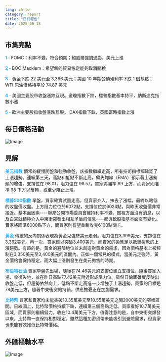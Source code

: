 ```yaml
---
lang: zh-tw
category: report
title: "日終報告"
date: 2025-06-18
---
```



<h2>市集亮點</h2>
<strong style="color: #2caef7;">1 - </strong> FOMC：利率不變，符合預期；鮑威爾強調通膨，美元上漲

<strong style="color: #2caef7;">2 - </strong> BOC Macklem：希望新的貿易協定能夠取消關稅

<strong style="color: #2caef7;">3 - </strong> 黃金下跌 22 美元至 3,366 美元；美國 10 年期公債殖利率下跌 1 個基點；WTI 原油價格持平於 74.87 美元

<strong style="color: #2caef7;">4 - </strong> 美國主要股市收盤漲跌互現。道瓊指數下跌，標普指數基本持平，納斯達克指數小漲

<strong style="color: #2caef7;">5 - </strong> 歐洲主要股指收盤漲跌互現。 DAX指數下跌，英國富時指數上漲



<h2>每日價格活動</h2>
<img src="https://markleighedu.github.io/img/Jun-2025/18-Jun-2025/price.jpg" alt="Image"/>

<h2>見解</h2>
<strong style="color: #2caef7;">美元指數</strong> 慣常的緩慢開盤和強勁收盤，該指數繼續走高，所有技術指標都確認了上漲趨勢。連續第三天，高點和低點不斷走高，領先均線（EMA）預示著上漲勢頭的增強。支撐位在 98.01，阻力位在 98.57。買家將瞄準 99 上方，而賣家則瞄準 98 下方以反轉，或至少阻止上漲。

<strong style="color: #2caef7;">標普500指數</strong> 早盤，買家確實試圖走高，但賣家介入，抹去了漲幅，最終以略低的收盤價收盤。上方阻力位位於6072點，支撐位位於6024點，與昨天收盤價非常接近。基本面因素----聯邦公開市場委員會維持利率不變、關稅方面沒有消息，以及白宮就積極介入中東衝突發出相互矛盾的信息----都導致股指基本面沒有變化。賣家將瞄準6000點下方，而買家則有望重新攻克6100點關卡。

<strong style="color: #2caef7;">黃金</strong> 傳統的反向關係表現為黃金兌強勢美元走弱。阻力位在3,399美元，支撐位在3,362美元。再一次，買家難以突破3,400美元，而賣家的拋售足以抵銷疲軟的上漲趨勢。有趣的是，黃金的避險地位並未創造對黃金的需求，因為價格基本上被控制在3,350美元至3,400美元的區間內。正如一個常見的模式，當美元走強時，黃金價格會保持穩定，而大幅上漲則發生在美元拋售的時期。

<strong style="color: #2caef7;">布倫特石油</strong> 賣家早盤先出場，隨後在74.46美元的支撐位建立支撐位，隨後買家入場，收復失地，並在昨日高點77.42美元附近形成阻力位。雖然日線圖確實反映出收盤走低，但趨勢依然向上，低點不斷走高進一步增強了上漲趨勢。買家的目標是78美元上方。隨著中東衝突的持續，供應擔憂正在加劇需求。

<strong style="color: #2caef7;">比特幣</strong> 買家和賣家均未能突破10.35萬美元至10.55萬美元之間2000美元的窄幅區間。日線圖上，比特幣價格持續下跌，連續第三個高點走低。買家看好10.7萬美元區域，而賣家則繼續努力，收在10.4萬美元下方。值得注意的是，自中東衝突爆發以來，比特幣一直保持相對穩定。雖然這種加密貨幣未能吸引到避險需求，但賣家也未能有效推低比特幣價格。



<h2>外匯樞軸水平</h2>
<img src="https://markleighedu.github.io/img/Jun-2025/18-Jun-2025/pivot.jpg" alt="Image"/>